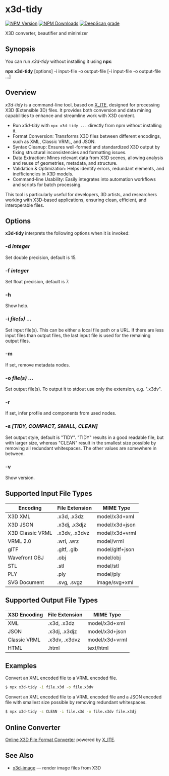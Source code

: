 # x3d-tidy

[![NPM Version](https://img.shields.io/npm/v/x3d-tidy)](https://www.npmjs.com/package/x3d-tidy)
[![NPM Downloads](https://img.shields.io/npm/dm/x3d-tidy)](https://npmtrends.com/x3d-tidy)
[![DeepScan grade](https://deepscan.io/api/teams/23540/projects/26815/branches/855448/badge/grade.svg)](https://deepscan.io/dashboard#view=project&tid=23540&pid=26815&bid=855448)

X3D converter, beautifier and minimizer

## Synopsis

You can run *x3d-tidy* without installing it using **npx**:

**npx x3d-tidy** \[options\] -i input-file -o output-file [-i input-file -o output-file ...]

## Overview

*x3d-tidy* is a command-line tool, based on [X_ITE](https://create3000.github.io/x_ite/), designed for processing X3D (Extensible 3D) files. It provides both conversion and data mining capabilities to enhance and streamline work with X3D content.

* Run *x3d-tidy* with `npx x3d-tidy ...` directly from npm without installing it.
* Format Conversion: Transforms X3D files between different encodings, such as XML, Classic VRML, and JSON.
* Syntax Cleanup: Ensures well-formed and standardized X3D output by fixing structural inconsistencies and formatting issues.
* Data Extraction: Mines relevant data from X3D scenes, allowing analysis and reuse of geometries, metadata, and structure.
* Validation & Optimization: Helps identify errors, redundant elements, and inefficiencies in X3D models.
* Command-line Usability: Easily integrates into automation workflows and scripts for batch processing.

This tool is particularly useful for developers, 3D artists, and researchers working with X3D-based applications, ensuring clean, efficient, and interoperable files.

## Options

**x3d-tidy** interprets the following options when it is invoked:

### -d *integer*

Set double precision, default is 15.

### -f *integer*

Set float precision, default is 7.

### -h

Show help.

### -i *file(s)* ...

Set input file(s). This can be either a local file path or a URL. If there are less input files than output files, the last input file is used for the remaining output files.

### -m

If set, remove metadata nodes.

### -o *file(s)* ...

Set output file(s). To output it to stdout use only the extension, e.g. ".x3dv".

### -r

If set, infer profile and components from used nodes.

### -s *[**TIDY**, COMPACT, SMALL, CLEAN]*

Set output style, default is "TIDY". "TIDY" results in a good readable file, but with larger size, whereas "CLEAN" result in the smallest size possible by removing all redundant whitespaces. The other values are somewhere in between.

### -v

Show version.

## Supported Input File Types

| Encoding         | File Extension | MIME Type       |
|------------------|----------------|-----------------|
| X3D XML          | .x3d, .x3dz    | model/x3d+xml   |
| X3D JSON         | .x3dj, .x3djz  | model/x3d+json  |
| X3D Classic VRML | .x3dv, .x3dvz  | model/x3d+vrml  |
| VRML 2.0         | .wrl, .wrz     | model/vrml      |
| glTF             | .gltf, .glb    | model/gltf+json |
| Wavefront OBJ    | .obj           | model/obj       |
| STL              | .stl           | model/stl       |
| PLY              | .ply           | model/ply       |
| SVG Document     | .svg, .svgz    | image/svg+xml   |

## Supported Output File Types

| X3D Encoding | File Extension | MIME Type      |
|--------------|----------------|----------------|
| XML          | .x3d, .x3dz    | model/x3d+xml  |
| JSON         | .x3dj, .x3djz  | model/x3d+json |
| Classic VRML | .x3dv, .x3dvz  | model/x3d+vrml |
| HTML         | .html          | text/html      |

## Examples

Convert an XML encoded file to a VRML encoded file.

```sh
$ npx x3d-tidy -i file.x3d -o file.x3dv
```

Convert an XML encoded file to a VRML encoded file and a JSON encoded file with smallest size possible by removing redundant whitespaces.
```sh
$ npx x3d-tidy -s CLEAN -i file.x3d -o file.x3dv file.x3dj
```

## Online Converter

[Online X3D File Format Converter](https://create3000.github.io/x_ite/laboratory/x3d-file-converter) powered by [X_ITE](https://create3000.github.io/x_ite/).

## See Also

* [x3d-image](https://www.npmjs.com/package/x3d-image) — render image files from X3D
